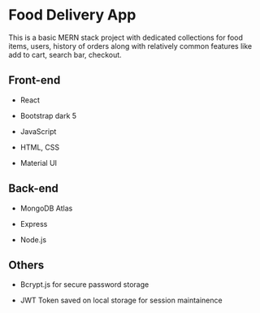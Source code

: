 
# Food Delivery App

This is a basic MERN stack project with dedicated collections for food items, users, history of orders along with relatively common features like add to cart, search bar, checkout.


## Front-end

- React

- Bootstrap dark 5

- JavaScript

- HTML, CSS

- Material UI

## Back-end

- MongoDB Atlas

- Express

- Node.js

## Others

- Bcrypt.js for secure password storage

- JWT Token saved on local storage for session maintainence


